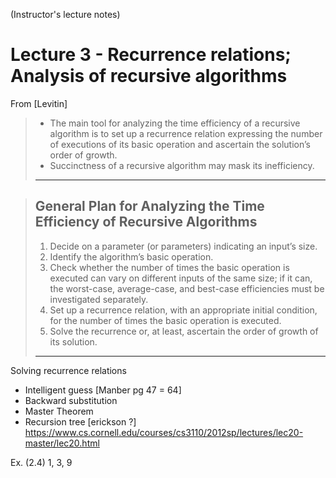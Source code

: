 (Instructor's lecture notes)

# Lecture 3 - Recurrence relations; Analysis of recursive algorithms

From [Levitin]
> - The main tool for analyzing the time efficiency of a recursive algorithm is to set up a recurrence relation expressing the number of executions of its basic operation and ascertain the solution’s order of growth.
> - Succinctness of a recursive algorithm may mask its inefficiency.
> ---

> ## General Plan for Analyzing the Time Efficiency of Recursive Algorithms
> 1. Decide on a parameter (or parameters) indicating an input’s size.
> 2. Identify the algorithm’s basic operation.
> 3. Check whether the number of times the basic operation is executed can vary on different inputs of the same size; if it can, the worst-case, average-case, and best-case efficiencies must be investigated separately.
> 4. Set up a recurrence relation, with an appropriate initial condition, for the number of times the basic operation is executed.
> 5. Solve the recurrence or, at least, ascertain the order of growth of its solution.
> ---

Solving recurrence relations
 - Intelligent guess [Manber pg 47 = 64]
 - Backward substitution
 - Master Theorem
 - Recursion tree [erickson ?]
    https://www.cs.cornell.edu/courses/cs3110/2012sp/lectures/lec20-master/lec20.html


Ex. (2.4) 1, 3, 9




